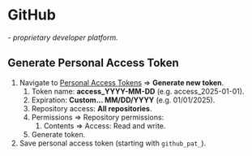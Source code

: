 # GitHub

*- proprietary developer platform.*

## Generate Personal Access Token

1. Navigate to [Personal Access Tokens](https://github.com/settings/personal-access-tokens/) => **Generate new token**.
    1. Token name: **access_YYYY-MM-DD** (e.g. access\_2025-01-01).
    1. Expiration: **Custom... MM/DD/YYYY** (e.g. 01/01/2025).
    1. Repository access: **All repositories**.
    1. Permissions => Repository permissions:
        1. Contents => Access: Read and write.
    1. Generate token.
1. Save personal access token (starting with `github_pat_`).
